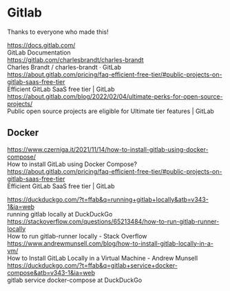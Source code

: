 # Gitlab

Thanks to everyone who made this! 

https://docs.gitlab.com/  
GitLab Documentation  
https://gitlab.com/charlesbrandt/charles-brandt  
Charles Brandt / charles-brandt · GitLab  
https://about.gitlab.com/pricing/faq-efficient-free-tier/#public-projects-on-gitlab-saas-free-tier  
Efficient GitLab SaaS free tier | GitLab  
https://about.gitlab.com/blog/2022/02/04/ultimate-perks-for-open-source-projects/  
Public open source projects are eligible for Ultimate tier features | GitLab  

## Docker

https://www.czerniga.it/2021/11/14/how-to-install-gitlab-using-docker-compose/  
How to install GitLab using Docker Compose?  
https://about.gitlab.com/pricing/faq-efficient-free-tier/#public-projects-on-gitlab-saas-free-tier  
Efficient GitLab SaaS free tier | GitLab  

https://duckduckgo.com/?t=ffab&q=running+gitlab+locally&atb=v343-1&ia=web  
running gitlab locally at DuckDuckGo  
https://stackoverflow.com/questions/65213484/how-to-run-gitlab-runner-locally  
How to run gitlab-runner locally - Stack Overflow  
https://www.andrewmunsell.com/blog/how-to-install-gitlab-locally-in-a-vm/  
How to Install GitLab Locally in a Virtual Machine - Andrew Munsell  
https://duckduckgo.com/?t=ffab&q=gitlab+service+docker-compose&atb=v343-1&ia=web  
gitlab service docker-compose at DuckDuckGo  

